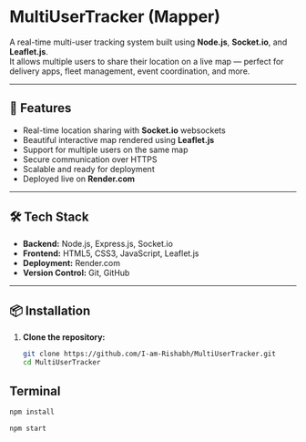 # MultiUserTracker (Mapper)

A real-time multi-user tracking system built using **Node.js**, **Socket.io**, and **Leaflet.js**.  
It allows multiple users to share their location on a live map — perfect for delivery apps, fleet management, event coordination, and more.

---

## 🚀 Features
- Real-time location sharing with **Socket.io** websockets
- Beautiful interactive map rendered using **Leaflet.js**
- Support for multiple users on the same map
- Secure communication over HTTPS
- Scalable and ready for deployment
- Deployed live on **Render.com**

---

## 🛠 Tech Stack
- **Backend:** Node.js, Express.js, Socket.io
- **Frontend:** HTML5, CSS3, JavaScript, Leaflet.js
- **Deployment:** Render.com
- **Version Control:** Git, GitHub

---

## 📦 Installation

1. **Clone the repository:**
   ```bash
   git clone https://github.com/I-am-Rishabh/MultiUserTracker.git
   cd MultiUserTracker

## Terminal
```bash
npm install
```
```bash
npm start
```
